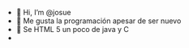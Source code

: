  - 👋 Hi, I’m  @josue
- 👀 Me gusta la programación apesar de ser nuevo
- 🌱 Se HTML 5  un poco de java y C 
 - 
<!---
josueantoniolara/josueantoniolara is a ✨ special ✨ repository because its `README.md` (this file) appears on your GitHub profile.
You can click the Preview link to take a look at your changes.
--->
